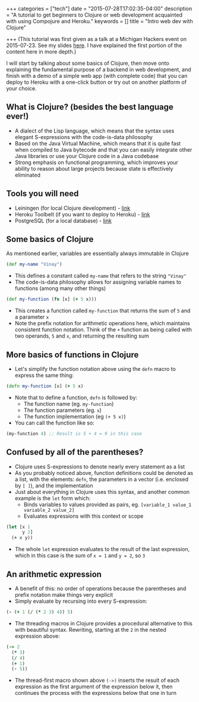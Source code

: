 +++
categories = ["tech"]
date = "2015-07-28T17:02:35-04:00"
description = "A tutorial to get beginners to Clojure or web development acquainted with using Compojure and Heroku."
keywords = []
title = "Intro web dev with Clojure"

+++
(This tutorial was first given as a talk at a Michigan Hackers event on 2015-07-23. See my slides [here](https://github.com/vinayh/clojure-web-talk). I have explained the first portion of the content here in more depth.)

I will start by talking about some basics of Clojure, then move onto explaining the fundamental purpose of a backend in web development, and finish with a demo of a simple web app (with complete code) that you can deploy to Heroku with a one-click button or try out on another platform of your choice.

## What is Clojure? (besides the best language ever!)
* A dialect of the Lisp language, which means that the syntax uses elegant S-expressions with the code-is-data philosophy
* Based on the Java Virtual Machine, which means that it is quite fast when compiled to Java bytecode and that you can easily integrate other Java libraries or use your Clojure code in a Java codebase
* Strong emphasis on functional programming, which improves your ability to reason about large projects because state is effectively eliminated

## Tools you will need
* Leiningen (for local Clojure development) - [link](http://leiningen.org)
* Heroku Toolbelt (if you want to deploy to Heroku) - [link](https://toolbelt.heroku.com/)
* PostgreSQL (for a local database) - [link](http://www.postgresql.org/download/)

## Some basics of Clojure
As mentioned earlier, variables are essentially always immutable in Clojure
```clojure
(def my-name "Vinay")
```
* This defines a constant called `my-name` that refers to the string `"Vinay"`  
* The code-is-data philosophy allows for assigning variable names to functions (among many other things)
``` clojure
(def my-function (fn [x] (+ 5 x)))
```
* This creates a function called `my-function` that returns the sum of `5` and a parameter `x`
* Note the prefix notation for arithmetic operations here, which maintains consistent function notation. Think of the `+` function as being called with two operands, `5` and `x`, and returning the resulting sum

## More basics of functions in Clojure
* Let's simplify the function notation above using the `defn` macro to express the same thing:
```clojure
(defn my-function [x] (+ 5 x)
```
* Note that to define a function, `defn` is followed by:
  * The function name (eg. `my-function`)
  * The function parameters (eg. `x`)
  * The function implementation (eg `(+ 5 x)`)
* You can call the function like so:
```clojure
(my-function 4) ;; Result is 5 + 4 = 9 in this case
```

## Confused by all of the parentheses?
* Clojure uses S-expressions to denote nearly every statement as a list
* As you probably noticed above, function definitions could be denoted as a list, with the elements: `defn`, the parameters in a vector (i.e. enclosed by `[ ]`), and the implementation
* Just about everything in Clojure uses this syntax, and another common example is the `let` form which:
  * Binds variables to values provided as pairs, eg. `[variable_1 value_1 variable_2 value_2]`
  * Evaluates expressions with this context or scope
```clojure
(let [x 1
      y 2]
  (+ x y))
```
* The whole `let` expression evaluates to the result of the last expression, which in this case is the sum of `x = 1` and `y = 2`, so `3`

## An arithmetic expression
* A benefit of this: no order of operations because the parentheses and prefix notation make things very explicit
* Simply evaluate by recursing into every S-expression:
```clojure
(- (+ 1 (/ (* 2 3) 4)) 5)
```
* The threading macros in Clojure provides a procedural alternative to this with beautiful syntax. Rewriting, starting at the `2` in the nested expression above:
```clojure
(-> 2
  (* 3)
  (/ 4)
  (+ 1)
  (- 5))
```
* The thread-first macro shown above `(->)` inserts the result of each expression as the first argument of the expression below it, then continues the process with the expressions below that one in turn
